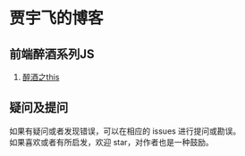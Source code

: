 贾宇飞的博客
===================================
前端醉酒系列JS  
-----------------------------------  
  1. [醉酒之this](https://github.com/xaiofei/Blog/issues/1)<br />  

疑问及提问 
-----------------------------------  
  如果有疑问或者发现错误，可以在相应的 issues 进行提问或勘误。<br />
  如果喜欢或者有所启发，欢迎 star，对作者也是一种鼓励。 <br />      
